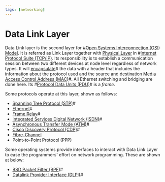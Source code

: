 ```yaml
---
tags: [networking]
---
```


# Data Link Layer

Data Link layer is the second layer for #[Open Systems Interconnection (OSI) Model](202206131632.md).
It is referred as Link Layer together with [Physical Layer](202206131647.md) in
#[Internet Protocol Suite (TCP/IP)](202206151238.md). Its responsibility is to
establish a communication session between two different devices at node level
regardless of network types. It will [encapsulate](202210012046.md)# the data
with a header that includes the information about the protocol used and the
source and destination [Media Access Control Address (MAC)](202206151451.md)#.
All Ethernet switching and bridging are done here. Its
#[Protocol Data Units (PDU)](202206131643.md)# is a *frame*.

Some protocols operate at this layer, shown as follows:
- [Spanning Tree Protocol (STP)](202207081637.md)#
- [Ethernet](202207051550.md)#
- [Frame Relay](202208291308.md)#
- [Integrated Services Digital Network (ISDN)](202208311145.md)#
- [Asynchronous Transfer Mode (ATM)](202209221012.md)#
- [Cisco Discovery Protocol (CDP)](202211051036.md)#
- [Fibre-Channel](202302131547.md)
- Point-to-Point Protocol (PPP)

Some operating systems provide interfaces to interact with Data Link Layer to
ease the programmers' effort on network programming. These are shown at below:
- [BSD Packet Filter (BPF)](202209301046.md)#
- [Datalink Provider Interface (DLPI)](202209301047.md)#
